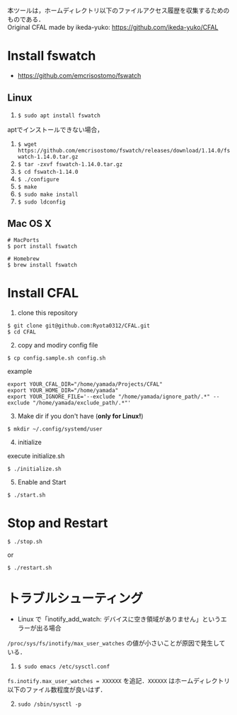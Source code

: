 本ツールは，ホームディレクトリ以下のファイルアクセス履歴を収集するためのものである．  
Original CFAL made by ikeda-yuko: https://github.com/ikeda-yuko/CFAL

# Install fswatch
+ https://github.com/emcrisostomo/fswatch

## Linux
1. `$ sudo apt install fswatch`

aptでインストールできない場合，

1. `$ wget https://github.com/emcrisostomo/fswatch/releases/download/1.14.0/fswatch-1.14.0.tar.gz`
2. `$ tar -zxvf fswatch-1.14.0.tar.gz`
3. `$ cd fswatch-1.14.0`
4. `$ ./configure`
5. `$ make`
6. `$ sudo make install`
7. `$ sudo ldconfig`

## Mac OS X
```
# MacPorts
$ port install fswatch
	
# Homebrew
$ brew install fswatch
```

# Install CFAL

1. clone this repository

```
$ git clone git@github.com:Ryota0312/CFAL.git
$ cd CFAL
```

2. copy and modiry config file
   
```
$ cp config.sample.sh config.sh
```

example

```
export YOUR_CFAL_DIR="/home/yamada/Projects/CFAL"
export YOUR_HOME_DIR="/home/yamada"
export YOUR_IGNORE_FILE='--exclude "/home/yamada/ignore_path/.*" --exclude "/home/yamada/exclude_path/.*"'
```

3. Make dir if you don't have (**only for Linux!**)

```
$ mkdir ~/.config/systemd/user
```

4. initialize

execute initialize.sh
```
$ ./initialize.sh
```

5. Enable and Start

```
$ ./start.sh
```

# Stop and Restart

 ```
 $ ./stop.sh
```

 or

 ```
 $ ./restart.sh
 ```

# トラブルシューティング
+ Linux で「inotify_add_watch: デバイスに空き領域がありません」というエラーが出る場合

`/proc/sys/fs/inotify/max_user_watches` の値が小さいことが原因で発生している．

1. `$ sudo emacs /etc/sysctl.conf`

`fs.inotify.max_user_watches = XXXXXX` を追記．`XXXXXX` はホームディレクトリ以下のファイル数程度が良いはず．

2. `sudo /sbin/sysctl -p`

